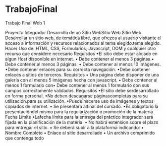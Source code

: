 # TrabajoFinal
Trabajo Final Web 1



Proyecto Integrador
Desarrollo de un
Sitio WebSitio Web
Sitio Web
Desarrollar un sitio web, de temática libre,
que ofrezca al usuario visitante el acceso a
información y recursos relacionados al
tema elegido.tema elegido.
Hacer Uso de:
HTML, CSS, Formularios, Javascript, DOM y
cualquier otro recurso que considere
necesario
Requisitos
•El sitio debe estar alojado en algun Host
disponible en internet.
• Debe contener al menos 3 páginas.• Debe contener al menos 3 páginas.
• Debe contener al menos 10 imágenes.
•Debe contener enlaces para su correcta
navegación.
•Debe contener enlaces a sitios de
terceros.
Requisitos
• Una página debe disponer de una galería
con al menos 5 imágenes hecha con
javascript.
• Debe contener al menos 1 formulario con• Debe contener al menos 1 formulario con
sus campos correctamente validados.
Requisitos
•El sitio debe serdesarrollado en forma
personal.
•No deben descagarse páginascompletas
para su utilización.para su utilización.
•Puede hacerse uso de imágenes y textos
copiados de internet.
• Se presentará alfinal del cursado.
•Es obligatorio la presentacióndel mismo
para la regularización o promoción de la
materia
Fecha Límite
•Lafecha límite para la entrega del práctico integrador
será fijada en la planificación de la materia.
• No habrá extension sobre el plazo para entregar el sitio.
• Se deberá subir a la plataforma indicando:
• Nombre Completo
• Enlace al sitio desarrollado
• Un archivo comprimido que contenga todo